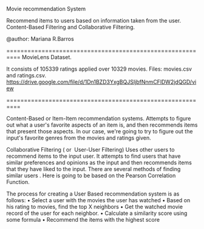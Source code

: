Movie recommendation System

Recommend items to users based on information taken from the user.
Content-Based Filtering and Collaborative Filtering.

@author: Mariana R.Barros

==========================================================
MovieLens Dataset. 

It consists of 105339 ratings applied over 10329 movies.
Files: movies.csv and ratings.csv.
https://drive.google.com/file/d/1Dn1BZD3YxgBQJSIjbfNnmCFlDW2jdQGD/view

==========================================================

Content-Based or Item-Item recommendation systems. 
Attempts to figure out what a user's favorite aspects of an item is, and then recommends items that present those aspects. In our case, we're going to try to figure out the input's favorite genres from the movies and ratings given.



Collaborative Filtering ( or  User-User Filtering) 
Uses other users to recommend items to the input user. 
It attempts to find users that have similar preferences and opinions as the input and then recommends items that they have liked to the input. 
There are several methods of finding similar users . Here is going to be based on the Pearson Correlation Function.


The process for creating a User Based recommendation system is as follows:
	•	Select a user with the movies the user has watched
	•	Based on his rating to movies, find the top X neighbors
	•	Get the watched movie record of the user for each neighbor.
	•	Calculate a similarity score using some formula
	•	Recommend the items with the highest score
